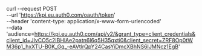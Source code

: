   curl --request POST \
    --url 'https://kpi.eu.auth0.com/oauth/token' \
    --header 'content-type: application/x-www-form-urlencoded' \
    --data 'audience=https://kpi.eu.auth0.com/api/v2/&grant_type=client_credentials&client_id=JIvCO5c2IBHlAe2patn6l6q5H35qxti0&client_secret=ZRF8Op0tWM36p1_hxXTU-B0K_Gq_-eAVtlrQpY24CasYiDmcXBhNS6IJMNcz1EgB'
